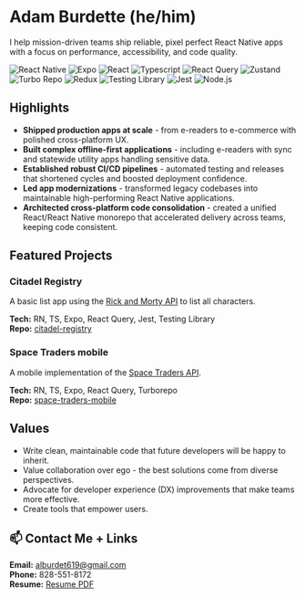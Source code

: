 # Adam Burdette (he/him)

I help mission-driven teams ship reliable, pixel perfect React Native apps with a focus on performance, accessibility, and code quality.

![React Native](https://img.shields.io/badge/React_Native-20232a?logo=react)
![Expo](https://img.shields.io/badge/Expo-111113?logo=expo)
![React](https://img.shields.io/badge/React-20232a?logo=react)
![Typescript](https://img.shields.io/badge/Typescript-313131?logo=typescript)
![React Query](https://img.shields.io/badge/React_Query-000000?logo=reactquery)
![Zustand](https://img.shields.io/badge/Zustand-000000?logo=zustand)
![Turbo Repo](https://img.shields.io/badge/Turborepo-0a0a0a?logo=turborepo)
![Redux](https://img.shields.io/badge/Redux-764abc?logo=redux)
![Testing Library](https://img.shields.io/badge/Testing_Library-1b1b1d?logo=testinglibrary)
![Jest](https://img.shields.io/badge/Jest-1C1E21?logo=jest)
![Node.js](https://img.shields.io/badge/Node.js-2c3437?logo=nodedotjs)

## Highlights

- **Shipped production apps at scale** - from e-readers to e-commerce with polished cross-platform UX.
- **Built complex offline-first applications** - including e-readers with sync and statewide utility apps handling sensitive data.
- **Established robust CI/CD pipelines** - automated testing and releases that shortened cycles and boosted deployment confidence.
- **Led app modernizations** - transformed legacy codebases into maintainable high-performing React Native applications.
- **Architected cross-platform code consolidation** - created a unified React/React Native monorepo that accelerated delivery across teams, keeping code consistent.

## Featured Projects

### Citadel Registry

A basic list app using the [Rick and Morty API](https://rickandmortyapi.com/) to list all characters.

**Tech:** RN, TS, Expo, React Query, Jest, Testing Library<br>
**Repo:** [citadel-registry](https://github.com/alburdette619/citadel-registry)

### Space Traders mobile

A mobile implementation of the [Space Traders API](https://spacetraders.io/).

**Tech:** RN, TS, Expo, React Query, Turborepo<br>
**Repo:** [space-traders-mobile](https://github.com/alburdette619/space-traders-mobile)

## Values

- Write clean, maintainable code that future developers will be happy to inherit.
- Value collaboration over ego - the best solutions come from diverse perspectives.
- Advocate for developer experience (DX) improvements that make teams more effective.
- Create tools that empower users.

## 📫 Contact Me + Links

**Email:** alburdet619@gmail.com<br>
**Phone:** 828-551-8172<br>
**Resume:** [Resume PDF](https://drive.google.com/file/d/1Px1ADdsCDhqitXBYglx-NNU2h45eIyzJ/view?usp=sharing)